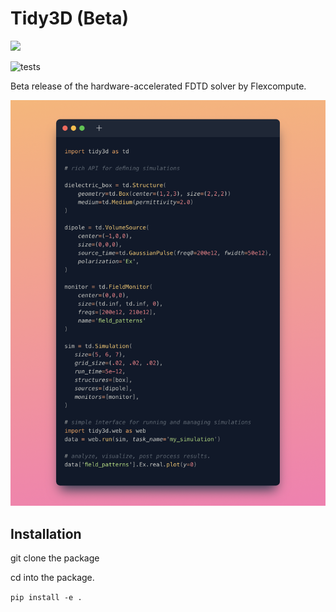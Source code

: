 # Tidy3D (Beta)

<img src="img/logo.svg">


![tests](https://github.com/flexcompute/Tidy3D-client-revamp/actions/workflows//run_tests.yml/badge.svg)

<!-- [![Binder](https://mybinder.org/badge_logo.svg)](https://mybinder.org/v2/gh/flexcompute/Tidy3D-client-revamp/HEAD?filepath=notebooks) -->

Beta release of the hardware-accelerated FDTD solver by Flexcompute.

<img src="img/snippet.png">

## Installation

git clone the package

cd into the package.

`pip install -e .`
